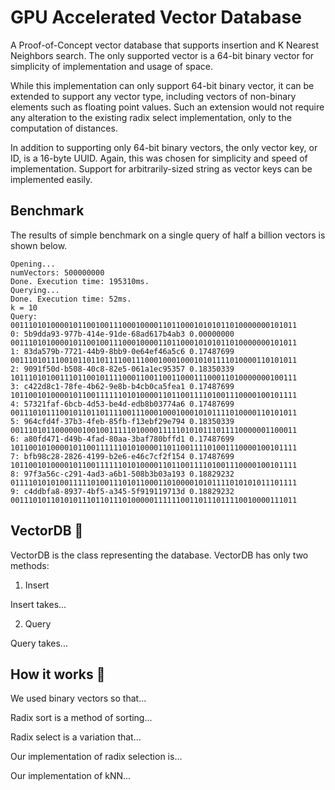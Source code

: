 # GPU Accelerated Vector Database

A Proof-of-Concept vector database that supports insertion and K Nearest Neighbors search. The only supported vector is a 64-bit binary vector for simplicity of implementation and usage of space.

While this implementation can only support 64-bit binary vector, it can be extended to support any vector type, including vectors of non-binary elements such as floating point values. Such an extension would not require any alteration to the existing radix select implementation, only to the computation of distances.

In addition to supporting only 64-bit binary vectors, the only vector key, or ID, is a 16-byte UUID. Again, this was chosen for simplicity and speed of implementation. Support for arbitrarily-sized string as vector keys can be implemented easily.

## Benchmark 

The results of simple benchmark on a single query of half a billion vectors is 
shown below.

    Opening...
    numVectors: 500000000
    Done. Execution time: 195310ms.
    Querying...
    Done. Execution time: 52ms.
    k = 10
    Query: 0011101010000101100100111000100001101100010101011010000000101011
    0: 5b9dda93-977b-414e-91de-68ad617b4ab3 0.00000000 0011101010000101100100111000100001101100010101011010000000101011
    1: 83da579b-7721-44b9-8bb9-0e64ef46a5c6 0.17487699 0011101011100101101101111001110001000100010101111010000110101011
    2: 9091f50d-b508-40c8-82e5-061a1ec95357 0.18350339 1011101010011101100101111000110011001100011100011010000000100111
    3: c422d8c1-78fe-4b62-9e8b-b4cb0ca5fea1 0.17487699 1011001010000101100111111010100001101100111101001110000100101111
    4: 57321faf-6bcb-4d53-be4d-edb8b03774a6 0.17487699 0011101011100101101101111001110001000100010101111010000110101011
    5: 964cfd4f-37b3-4feb-85fb-f13ebf29e794 0.18350339 0011101011000000100100111110100001111101010111011110000001100011
    6: a80fd471-d49b-4fad-80aa-3baf780bffd1 0.17487699 1011001010000101100111111010100001101100111101001110000100101111
    7: bfb98c28-2826-4199-b2e6-e46c7cf2f154 0.17487699 1011001010000101100111111010100001101100111101001110000100101111
    8: 97f3a56c-c291-4ad3-a6b1-508b3b03a193 0.18829232 0111101010100111110100111010110001101000010101111010101011101111
    9: c4ddbfa8-8937-4bf5-a345-5f919119713d 0.18829232 0011101011010101110110111010000011111100110111011110010000111011


## VectorDB 🚧

VectorDB is the class representing the database. VectorDB has only two methods:

1. Insert

Insert takes...

2. Query

Query takes...

## How it works 🚧

We used binary vectors so that...

Radix sort is a method of sorting...

Radix select is a variation that...

Our implementation of radix selection is...

Our implementation of kNN... 

